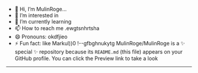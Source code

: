 - 👋 Hi, I’m MulinRoge...
- 👀 I’m interested in 
- 🌱 I’m currently learning
- 📫 How to reach me .ewgtsnhrtsha
- 😄 Pronouns: okdfjieo
- ⚡ Fun fact: like Markul))0
!--gfbghnukytg
MulinRoge/MulinRoge is a ✨ special ✨ repository because its `README.md` (this file) appears on your GitHub profile.
You can click the Preview link to take a look 
---
